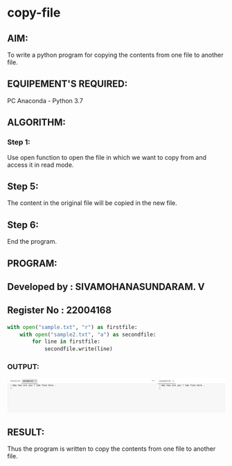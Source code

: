 # copy-file
## AIM:
To write a python program for copying the contents from one file to another file.
## EQUIPEMENT'S REQUIRED: 
PC
Anaconda - Python 3.7
## ALGORITHM: 

### Step 1:
Use open function to open the file in which we want to copy from and access it in read mode.

## Step 5:
The content in the original file will be copied in the new file.

## Step 6:
End the program.

## PROGRAM:
## Developed by : SIVAMOHANASUNDARAM. V
## Register No : 22004168
~~~py
with open("sample.txt", "r") as firstfile:
    with open("sample2.txt", "a") as secondfile:
        for line in firstfile:
            secondfile.write(line)
~~~

### OUTPUT:
![1](/copy%20sample.png)


## RESULT:
Thus the program is written to copy the contents from one file to another file.